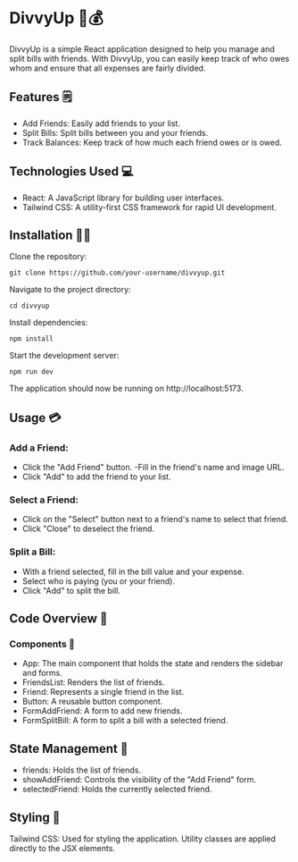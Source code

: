 # DivvyUp 👬💰
DivvyUp is a simple React application designed to help you manage and split bills with friends. With DivvyUp, you can easily keep track of who owes whom and ensure that all expenses are fairly divided.

## Features 🗒️
- Add Friends: Easily add friends to your list.
- Split Bills: Split bills between you and your friends.
- Track Balances: Keep track of how much each friend owes or is owed.

## Technologies Used 💻
- React: A JavaScript library for building user interfaces.
- Tailwind CSS: A utility-first CSS framework for rapid UI development.

## Installation 🧑‍💻

Clone the repository:
```
git clone https://github.com/your-username/divvyup.git
```
Navigate to the project directory:
```
cd divvyup
```
Install dependencies:
```
npm install
```
Start the development server:
```
npm run dev
```
The application should now be running on http://localhost:5173.

## Usage 💳

### Add a Friend:

- Click the "Add Friend" button.
-Fill in the friend's name and image URL.
- Click "Add" to add the friend to your list.

### Select a Friend:

- Click on the "Select" button next to a friend's name to select that friend.
- Click "Close" to deselect the friend.

### Split a Bill:

- With a friend selected, fill in the bill value and your expense.
- Select who is paying (you or your friend).
- Click "Add" to split the bill.

## Code Overview 📖

### Components 🔨
- App: The main component that holds the state and renders the sidebar and forms.
- FriendsList: Renders the list of friends.
- Friend: Represents a single friend in the list.
- Button: A reusable button component.
- FormAddFriend: A form to add new friends.
- FormSplitBill: A form to split a bill with a selected friend.

## State Management 👷
- friends: Holds the list of friends.
- showAddFriend: Controls the visibility of the "Add Friend" form.
- selectedFriend: Holds the currently selected friend.

## Styling 💅
Tailwind CSS: Used for styling the application. Utility classes are applied directly to the JSX elements.

